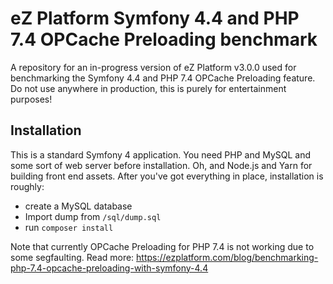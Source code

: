 # eZ Platform Symfony 4.4 and PHP 7.4 OPCache Preloading benchmark

A repository for an in-progress version of eZ Platform v3.0.0 used for benchmarking the Symfony 4.4 and PHP 7.4 OPCache Preloading feature. Do not use anywhere in production, this is purely for entertainment purposes!

## Installation

This is a standard Symfony 4 application. You need PHP and MySQL and some sort of web server before installation. Oh, and Node.js and Yarn for building front end assets. After you've got everything in place, installation is roughly:

- create a MySQL database
- Import dump from `/sql/dump.sql`
- run `composer install`

Note that currently OPCache Preloading for PHP 7.4 is not working due to some segfaulting. Read more: https://ezplatform.com/blog/benchmarking-php-7.4-opcache-preloading-with-symfony-4.4
